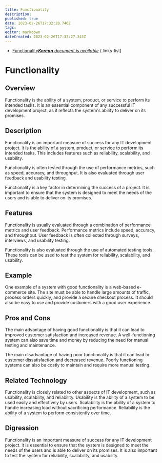 ```yaml
---
title: Functionality
description: 
published: true
date: 2023-02-26T17:32:28.746Z
tags: 
editor: markdown
dateCreated: 2023-02-26T17:32:27.343Z
---
```


- [Functionality***Korean** document is available*](/ko/Knowledge-base/Dictionary/functionality)
{.links-list}


# Functionality

## Overview
Functionality is the ability of a system, product, or service to perform its intended tasks. It is an essential component of any successful IT development project, as it reflects the system's ability to deliver on its promises.

## Description
Functionality is an important measure of success for any IT development project. It is the ability of a system, product, or service to perform its intended tasks. This includes features such as reliability, scalability, and usability.

Functionality is often tested through the use of performance metrics, such as speed, accuracy, and throughput. It is also evaluated through user feedback and usability testing.

Functionality is a key factor in determining the success of a project. It is important to ensure that the system is designed to meet the needs of the users and is able to deliver on its promises.

## Features
Functionality is usually evaluated through a combination of performance metrics and user feedback. Performance metrics include speed, accuracy, and throughput. User feedback is often collected through surveys, interviews, and usability testing.

Functionality is also evaluated through the use of automated testing tools. These tools can be used to test the system for reliability, scalability, and usability.

## Example
One example of a system with good functionality is a web-based e-commerce site. The site must be able to handle large amounts of traffic, process orders quickly, and provide a secure checkout process. It should also be easy to use and provide customers with a good user experience.

## Pros and Cons
The main advantage of having good functionality is that it can lead to improved customer satisfaction and increased revenue. A well-functioning system can also save time and money by reducing the need for manual testing and maintenance.

The main disadvantage of having poor functionality is that it can lead to customer dissatisfaction and decreased revenue. Poorly functioning systems can also be costly to maintain and require more manual testing.

## Related Technology
Functionality is closely related to other aspects of IT development, such as usability, scalability, and reliability. Usability is the ability of a system to be used easily and effectively by users. Scalability is the ability of a system to handle increasing load without sacrificing performance. Reliability is the ability of a system to perform consistently over time.

## Digression
Functionality is an important measure of success for any IT development project. It is essential to ensure that the system is designed to meet the needs of the users and is able to deliver on its promises. It is also important to test the system for reliability, scalability, and usability.